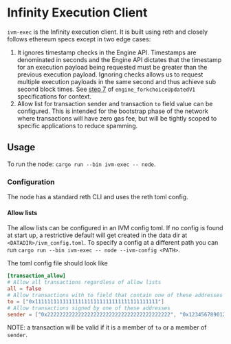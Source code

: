 # Infinity Execution Client

`ivm-exec` is the Infinity execution client. It is built using reth and closely follows ethereum specs except in two edge cases:

1) It ignores timestamp checks in the Engine API. Timestamps are denominated in seconds and the Engine API dictates that the timestamp for an execution payload being requested must be greater than the previous execution payload. Ignoring checks allows us to request multiple execution payloads in the same second and thus achieve sub second block times. See [step 7](https://github.com/ethereum/execution-apis/blob/main/src/engine/paris.md#specification-1) of `engine_forkchoiceUpdatedV1` specifications for context.
2) Allow list for transaction sender and transaction `to` field value can be configured. This is intended for the bootstrap phase of the network where transactions will have zero gas fee, but will be tightly scoped to specific applications to reduce spamming.

## Usage

To run the node: `cargo run --bin ivm-exec -- node`.

### Configuration

The node has a standard reth CLI and uses the reth toml config.

#### Allow lists

The allow lists can be configured in an IVM config toml. If no config is found at start up, a restrictive default will get created in the data dir at `<DATADIR>/ivm_config.toml`. To specify a config at a different path you can run `cargo run --bin ivm-exec -- node --ivm-config <PATH>`.

The toml config file should look like 

```toml
[transaction_allow]
# Allow all transactions regardless of allow lists
all = false
# Allow transactions with to field that contain one of these addresses
to = ["0x1111111111111111111111111111111111111111"]
# Allow transactions signed by one of these addresses
sender = ["0x2222222222222222222222222222222222222222", "0x1234567890123456789012345678901234567890"]
```
NOTE: a transaction will be valid if it is a member of `to` or a member of `sender`.
